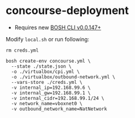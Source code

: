 # concourse-deployment

- Requires new [BOSH CLI v0.0.147+](https://github.com/cloudfoundry/bosh-cli)

Modify `local.sh` or run following:

```
rm creds.yml

bosh create-env concourse.yml \
  --state ./state.json \
  -o ./virtualbox/cpi.yml \
  -o ./virtualbox/outbound-network.yml \
  --vars-store ./creds.yml \
  -v internal_ip=192.168.99.6 \
  -v internal_gw=192.168.99.1 \
  -v internal_cidr=192.168.99.1/24 \
  -v network_name=vboxnet0 \
  -v outbound_network_name=NatNetwork
```
